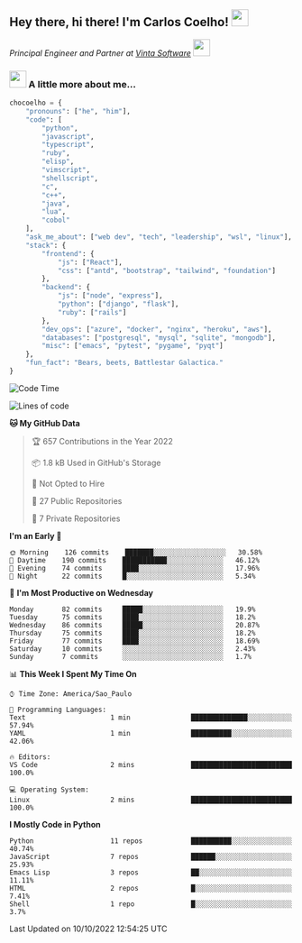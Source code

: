 <h2>Hey there, hi there! I'm Carlos Coelho! <img src="https://emoji.gg/assets/emoji/6680_this_is_fine.png" width="30"></h2>
<p><em>Principal Engineer and Partner at <a href="http://www.vintasoftware.com">Vinta Software</a> <img src="https://emojis.slackmojis.com/emojis/images/1613461409/13263/bongocat_code.gif?1613461409" width="30"> 
</em></p>

### <img src="https://emojis.slackmojis.com/emojis/images/1597320283/10003/catjam.gif?1597320283" width="30"> A little more about me...  

```python
chocoelho = {
    "pronouns": ["he", "him"],
    "code": [
        "python",
        "javascript",
        "typescript",
        "ruby",
        "elisp",
        "vimscript",
        "shellscript",
        "c",
        "c++",
        "java",
        "lua",
        "cobol"
    ],
    "ask_me_about": ["web dev", "tech", "leadership", "wsl", "linux"],
    "stack": {
        "frontend": {
            "js": ["React"],
            "css": ["antd", "bootstrap", "tailwind", "foundation"]
        },
        "backend": {
            "js": ["node", "express"],
            "python": ["django", "flask"],
            "ruby": ["rails"]
        },
        "dev_ops": ["azure", "docker", "nginx", "heroku", "aws"],
        "databases": ["postgresql", "mysql", "sqlite", "mongodb"],
        "misc": ["emacs", "pytest", "pygame", "pyqt"]
    },
    "fun_fact": "Bears, beets, Battlestar Galactica."
}
```

<!--START_SECTION:waka-->
![Code Time](http://img.shields.io/badge/Code%20Time-1%2C694%20hrs%2019%20mins-blue)

![Lines of code](https://img.shields.io/badge/From%20Hello%20World%20I%27ve%20Written-28%20Thousand%20lines%20of%20code-blue)

**🐱 My GitHub Data** 

> 🏆 657 Contributions in the Year 2022
 > 
> 📦 1.8 kB Used in GitHub's Storage 
 > 
> 🚫 Not Opted to Hire
 > 
> 📜 27 Public Repositories 
 > 
> 🔑 7 Private Repositories  
 > 
**I'm an Early 🐤** 

```text
🌞 Morning    126 commits    ███████░░░░░░░░░░░░░░░░░░   30.58% 
🌆 Daytime    190 commits    ███████████░░░░░░░░░░░░░░   46.12% 
🌃 Evening    74 commits     ████░░░░░░░░░░░░░░░░░░░░░   17.96% 
🌙 Night      22 commits     █░░░░░░░░░░░░░░░░░░░░░░░░   5.34%

```
📅 **I'm Most Productive on Wednesday** 

```text
Monday       82 commits     █████░░░░░░░░░░░░░░░░░░░░   19.9% 
Tuesday      75 commits     ████░░░░░░░░░░░░░░░░░░░░░   18.2% 
Wednesday    86 commits     █████░░░░░░░░░░░░░░░░░░░░   20.87% 
Thursday     75 commits     ████░░░░░░░░░░░░░░░░░░░░░   18.2% 
Friday       77 commits     ████░░░░░░░░░░░░░░░░░░░░░   18.69% 
Saturday     10 commits     ░░░░░░░░░░░░░░░░░░░░░░░░░   2.43% 
Sunday       7 commits      ░░░░░░░░░░░░░░░░░░░░░░░░░   1.7%

```


📊 **This Week I Spent My Time On** 

```text
⌚︎ Time Zone: America/Sao_Paulo

💬 Programming Languages: 
Text                     1 min               ██████████████░░░░░░░░░░░   57.94% 
YAML                     1 min               ██████████░░░░░░░░░░░░░░░   42.06%

🔥 Editors: 
VS Code                  2 mins              █████████████████████████   100.0%

💻 Operating System: 
Linux                    2 mins              █████████████████████████   100.0%

```

**I Mostly Code in Python** 

```text
Python                   11 repos            ██████████░░░░░░░░░░░░░░░   40.74% 
JavaScript               7 repos             ██████░░░░░░░░░░░░░░░░░░░   25.93% 
Emacs Lisp               3 repos             ██░░░░░░░░░░░░░░░░░░░░░░░   11.11% 
HTML                     2 repos             █░░░░░░░░░░░░░░░░░░░░░░░░   7.41% 
Shell                    1 repo              █░░░░░░░░░░░░░░░░░░░░░░░░   3.7%

```



 Last Updated on 10/10/2022 12:54:25 UTC
<!--END_SECTION:waka-->
